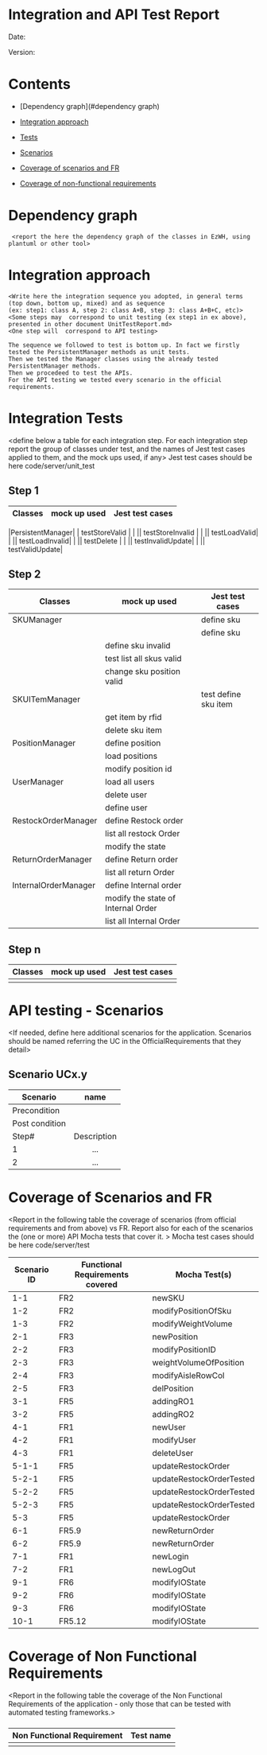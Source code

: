 # Integration and API Test Report

Date:

Version:

# Contents

- [Dependency graph](#dependency graph)

- [Integration approach](#integration)

- [Tests](#tests)

- [Scenarios](#scenarios)

- [Coverage of scenarios and FR](#scenario-coverage)
- [Coverage of non-functional requirements](#nfr-coverage)



# Dependency graph 

     <report the here the dependency graph of the classes in EzWH, using plantuml or other tool>
     
# Integration approach

    <Write here the integration sequence you adopted, in general terms (top down, bottom up, mixed) and as sequence
    (ex: step1: class A, step 2: class A+B, step 3: class A+B+C, etc)> 
    <Some steps may  correspond to unit testing (ex step1 in ex above), presented in other document UnitTestReport.md>
    <One step will  correspond to API testing>

    The sequence we followed to test is bottom up. In fact we firstly tested the PersistentManager methods as unit tests.
    Then we tested the Manager classes using the already tested PersistentManager methods.
    Then we procedeed to test the APIs.
    For the API testing we tested every scenario in the official requirements.
    


#  Integration Tests

   <define below a table for each integration step. For each integration step report the group of classes under test, and the names of
     Jest test cases applied to them, and the mock ups used, if any> Jest test cases should be here code/server/unit_test

## Step 1
| Classes  | mock up used |Jest test cases |
|--|--|--|

|PersistentManager| | testStoreValid |
| || testStoreInvalid |
| || testLoadValid|
| || testLoadInvalid|
| || testDelete |
| || testInvalidUpdate|
| || testValidUpdate|
## Step 2
| Classes  | mock up used |Jest test cases |
|--|--|--|
|SKUManager | | define sku |
| | | define sku |
||define sku invalid|
|| test list all skus valid|
||change sku position valid|
|SKUITemManager|| test define sku item |
|| get item by rfid |
|| delete sku item |
|PositionManager|define position|
||load positions|
||modify position id|
|UserManager|load all users|
||delete user|
||define user|
|RestockOrderManager|define Restock order|
||list all restock Order|
||modify the state|
|ReturnOrderManager|define Return order|
||list all return Order|
|InternalOrderManager|define Internal order|
||modify the state of Internal Order|
||list all Internal Order|


## Step n 

| Classes  | mock up used |Jest test cases |
|--|--|--|
||||




# API testing - Scenarios


<If needed, define here additional scenarios for the application. Scenarios should be named
 referring the UC in the OfficialRequirements that they detail>

## Scenario UCx.y

| Scenario |  name |
| ------------- |:-------------:| 
|  Precondition     |  |
|  Post condition     |   |
| Step#        | Description  |
|  1     |  ... |  
|  2     |  ... |



# Coverage of Scenarios and FR


<Report in the following table the coverage of  scenarios (from official requirements and from above) vs FR. 
Report also for each of the scenarios the (one or more) API Mocha tests that cover it. >  Mocha test cases should be here code/server/test




| Scenario ID | Functional Requirements covered | Mocha  Test(s) | 
| ----------- | ------------------------------- | ----------- | 
| 1-1         | FR2                             |  newSKU     |             
| 1-2         | FR2                             |   modifyPositionOfSku          |             
| 1-3         |  FR2                               |    modifyWeightVolume         |             
| 2-1         |    FR3                             |    newPosition         |             
| 2-2         |    FR3                             |      modifyPositionID       |             
| 2-3         |     FR3                            |        weightVolumeOfPosition     |           
| 2-4         |    FR3                             |      modifyAisleRowCol       |  
| 2-5         |    FR3                             |          delPosition   |    
| 3-1         |     FR5                            |        addingRO1     | 
| 3-2         |   FR5                              |       addingRO2      | 
| 4-1         |   FR1                              |       newUser      | 
| 4-2         |     FR1                            |      modifyUser       | 
| 4-3         |   FR1                              |      deleteUser       | 
| 5-1-1         |   FR5                              |      updateRestockOrder       | 
| 5-2-1         |   FR5                              |      updateRestockOrderTested       | 
| 5-2-2         |   FR5                              |      updateRestockOrderTested       | 
| 5-2-3         |   FR5                              |      updateRestockOrderTested       | 
| 5-3         |   FR5                              |      updateRestockOrder      | 
| 6-1        |   FR5.9                              |      newReturnOrder      | 
| 6-2       |   FR5.9                              |      newReturnOrder      | 
| 7-1       |   FR1                              |      newLogin      | 
| 7-2      |   FR1                              |      newLogOut      | 
| 9-1     |   FR6                              |      modifyIOState    | 
| 9-2     |   FR6                              |      modifyIOState    | 
| 9-3     |   FR6                              |      modifyIOState    | 
| 10-1     |   FR5.12                              |      modifyIOState    | 




# Coverage of Non Functional Requirements


<Report in the following table the coverage of the Non Functional Requirements of the application - only those that can be tested with automated testing frameworks.>


### 

| Non Functional Requirement | Test name |
| -------------------------- | --------- |
|                            |           |

